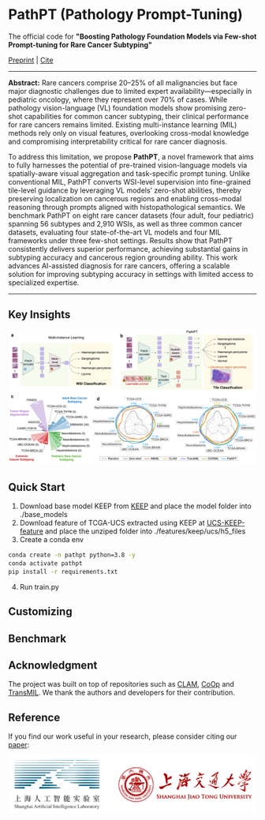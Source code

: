 # PathPT (Pathology Prompt-Tuning)
The official code for **"Boosting Pathology Foundation Models via Few-shot Prompt-tuning for Rare Cancer Subtyping"**

[Preprint]() | [Cite](#reference)

---

**Abstract:** Rare cancers comprise 20–25% of all malignancies but face major diagnostic challenges due to limited expert availability—especially in pediatric oncology, where they represent over 70% of cases. While pathology vision-language (VL) foundation models show promising zero-shot capabilities for common cancer subtyping, their clinical performance for rare cancers remains limited. Existing multi-instance learning (MIL) methods rely only on visual features, overlooking cross-modal knowledge and compromising interpretability critical for rare cancer diagnosis.

To address this limitation, we propose **PathPT**, a novel framework that aims to fully harnesses the potential of pre-trained vision-language models via spatially-aware visual aggregation and task-specific prompt tuning. Unlike conventional MIL, PathPT converts WSI-level supervision into fine-grained tile-level guidance by leveraging VL models’ zero-shot abilities, thereby preserving localization on cancerous regions and enabling cross-modal reasoning through prompts aligned with histopathological semantics. We benchmark PathPT on eight rare cancer datasets (four adult, four pediatric) spanning 56 subtypes and 2,910 WSIs, as well as three common cancer datasets, evaluating four state-of-the-art VL models and four MIL frameworks under three few-shot settings. Results show that PathPT consistently delivers superior performance, achieving substantial gains in subtyping accuracy and cancerous region grounding ability. This work advances AI-assisted diagnosis for rare cancers, offering a scalable solution for improving subtyping accuracy in settings with limited access to specialized expertise.

---

## Key Insights
<img src="resources/teaser.png" alt="workflow" width="800" />


## Quick Start
1. Download base model KEEP from [KEEP](https://huggingface.co/Astaxanthin/KEEP) and place the model folder into ./base_models
2. Download feature of TCGA-UCS extracted using KEEP at [UCS-KEEP-feature](https://drive.google.com/file/d/1RNSIINkumfhiyqwL82hUXALCtdyPhbC3/view?usp=sharing) and place the unziped folder into ./features/keep/ucs/h5_files
3. Create a conda env
 ```bash
conda create -n pathpt python=3.8 -y
conda activate pathpt
pip install -r requirements.txt
```
4. Run train.py

## Customizing


## Benchmark


## Acknowledgment
The project was built on top of repositories such as [CLAM](https://github.com/mahmoodlab/CLAM), [CoOp](https://github.com/KaiyangZhou/CoOp) and [TransMIL](https://github.com/szc19990412/TransMIL). We thank the authors and developers for their contribution.

## Reference
If you find our work useful in your research, please consider citing our [paper]():





<img src=resources/logo.png> 
